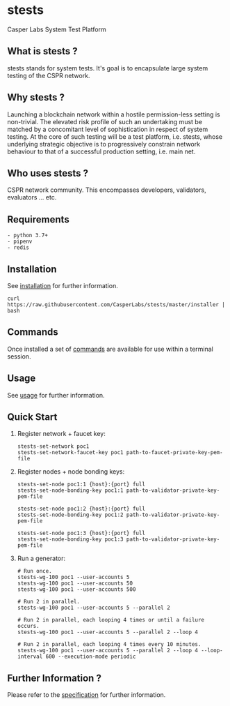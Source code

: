 stests
===============

Casper Labs System Test Platform


What is stests ?
--------------------------------------

stests stands for system tests.  It's goal is to encapsulate large system testing of the CSPR network.


Why stests ?
--------------------------------------

Launching a blockchain network within a hostile permission-less setting is non-trivial.  The elevated risk profile of such an undertaking must be matched by a concomitant level of sophistication in respect of system testing.  At the core of such testing will be a test platform, i.e. stests, whose underlying strategic objective is to progressively constrain network behaviour to that of a successful production setting, i.e. main net.


Who uses stests ?
--------------------------------------

CSPR network community.  This encompasses developers, validators, evaluators ... etc.

Requirements
--------------------------------------

    - python 3.7+
    - pipenv
    - redis

Installation
--------------------------------------

See [installation](docs/installation.md) for further information.

```
curl https://raw.githubusercontent.com/CasperLabs/stests/master/installer | bash
```

Commands
--------------------------------------

Once installed a set of [commands](docs/commands.md) are available for use within a terminal session.

Usage
--------------------------------------

See [usage](docs/usage.md) for further information.

Quick Start
--------------------------------------

1.  Register network + faucet key:

    ```
    stests-set-network poc1
    stests-set-network-faucet-key poc1 path-to-faucet-private-key-pem-file
    ```

2.  Register nodes + node bonding keys:

    ```
    stests-set-node poc1:1 {host}:{port} full
    stests-set-node-bonding-key poc1:1 path-to-validator-private-key-pem-file

    stests-set-node poc1:2 {host}:{port} full
    stests-set-node-bonding-key poc1:2 path-to-validator-private-key-pem-file

    stests-set-node poc1:3 {host}:{port} full
    stests-set-node-bonding-key poc1:3 path-to-validator-private-key-pem-file
    ```

3.  Run a generator:

    ```
    # Run once.
    stests-wg-100 poc1 --user-accounts 5
    stests-wg-100 poc1 --user-accounts 50
    stests-wg-100 poc1 --user-accounts 500

    # Run 2 in parallel.
    stests-wg-100 poc1 --user-accounts 5 --parallel 2
    
    # Run 2 in parallel, each looping 4 times or until a failure occurs.
    stests-wg-100 poc1 --user-accounts 5 --parallel 2 --loop 4

    # Run 2 in parallel, each looping 4 times every 10 minutes.
    stests-wg-100 poc1 --user-accounts 5 --parallel 2 --loop 4 --loop-interval 600 --execution-mode periodic
    ```

Further Information ?
--------------------------------------

Please refer to the [specification](https://github.com/CasperLabs/stests/wiki/STESTS-Specification) for further information.
